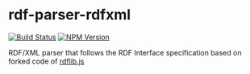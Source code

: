 # rdf-parser-rdfxml

[![Build Status](https://travis-ci.org/rdf-ext/rdf-parser-rdfxml.svg?branch=master)](https://travis-ci.org/rdf-ext/rdf-parser-rdfxml)
[![NPM Version](https://img.shields.io/npm/v/rdf-parser-rdfxml.svg?style=flat)](https://npm.im/rdf-parser-rdfxml)

RDF/XML parser that follows the RDF Interface specification based on forked code of [rdflib.js](https://github.com/linkeddata/rdflib.js/) 